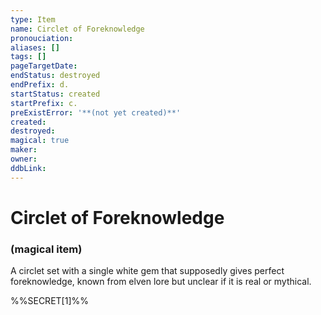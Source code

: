 ```yaml
---
type: Item
name: Circlet of Foreknowledge
pronouciation:
aliases: []
tags: []
pageTargetDate:
endStatus: destroyed
endPrefix: d.
startStatus: created
startPrefix: c.
preExistError: '**(not yet created)**'
created:
destroyed:
magical: true
maker:
owner:
ddbLink:
---
```

# Circlet of Foreknowledge
### (magical item)

A circlet set with a single white gem that supposedly gives perfect foreknowledge, known from elven lore but unclear if it is real or mythical. 

%%SECRET[1]%%

